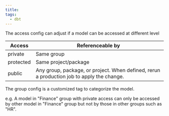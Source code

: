 ```yaml
---
title: 
tags:
  - dbt
---
```

The access config can adjust if a model can be accessed at different level

| Access    | Referenceable by                                                                          |
| --------- | ----------------------------------------------------------------------------------------- |
| private   | Same group                                                                                |
| protected | Same project/package                                                                      |
| public    | Any group, package, or project. When defined, rerun a production job to apply the change. |
The group config is a customized tag to categorize the model. 

e.g. A model in "Finance" group with private access can only be accessed by other model in "Finance" group but not by those in other groups such as "HR". 
